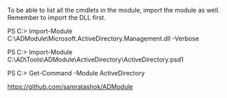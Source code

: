 To be able to list all the cmdlets in the module, import the module as well. Remember to import the DLL first.

PS C:\> Import-Module C:\ADModule\Microsoft.ActiveDirectory.Management.dll -Verbose

PS C:\> Import-Module C:\AD\Tools\ADModule\ActiveDirectory\ActiveDirectory.psd1

PS C:\> Get-Command -Module ActiveDirectory


https://github.com/samratashok/ADModule
